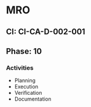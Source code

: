 # MRO

## CI: CI-CA-D-002-001
## Phase: 10

### Activities
- Planning
- Execution
- Verification
- Documentation

